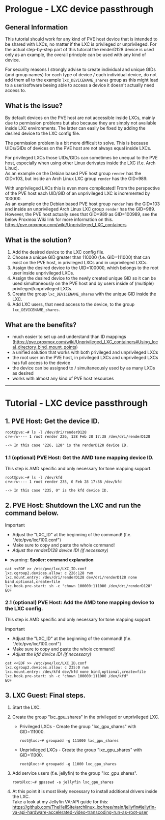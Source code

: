 # Prologue - LXC device passthrough

## General Information

This tutorial should work for any kind of PVE host device that is intended to be shared with LXCs, no matter if the LXC is privileged or unprivileged. For the actual step-by-step part of this tutorial the renderD128 device is used only as an example, the overall principle can be used with any kind of device.

For security reasons I strongly advise to create individual and unique GIDs (and group names) for each type of device / each individual device, do not add them all to the example `lxc_DEVICENAME_shares` group as this might lead to a user/software beeing able to access a device it doesn't actually need access to.

## What is the issue?

By default devices on the PVE host are not accessible inside LXCs, mainly due to permission problems but also because they are simply not available inside LXC environments. The latter can easily be fixed by adding the desired device to the LXC config file.

The permission problem is a bit more difficult to solve. This is because UIDs/GIDs of devices on the PVE host are not always equal inside LXCs.

For privileged LXCs those UIDs/GIDs can sometimes be unequal to the PVE host, especially when using other Linux derivates inside the LXC (f.e. Arch Linux).\
As an example on the Debian based PVE host group `render` has the GID=103, but inside an Arch Linux LXC group `render` has the GID=989.

With unprivileged LXCs this is even more complicated! From the perspective of the PVE host each UID/GID of an unprivileged LXC is incremented by 100000.\
As an example on the Debian based PVE host group `render` has the GID=103 and inside an unprivileged Arch Linux LXC group `render` has the GID=989. However, the PVE host actually sees that GID=989 as GID=100989, see the below Proxmox Wiki link for more information on this.\
https://pve.proxmox.com/wiki/Unprivileged_LXC_containers

## What is the solution?

1. Add the desired device to the LXC config file.
2. Choose a unique GID greater than 110000 (f.e. GID=111000) that can exist on the PVE host, in privileged LXCs and in unprivileged LXCs.
3. Assign the desired device to the UID=100000, which belongs to the root user inside unprivileged LXCs.
4. Assign the desired device to the newly created unique GID so it can be used simultaneously on the PVE host and by users inside of (multiple) privileged/unprivileged LXCs.
5. Create the group `lxc_DEVICENAME_shares` with the unique GID inside the LXC.
6. Add LXC users, that need access to the device, to the group `lxc_DEVICENAME_shares`.

## What are the benefits?

- much easier to set up and understand than ID mappings (https://pve.proxmox.com/wiki/Unprivileged_LXC_containers#Using_local_directory_bind_mount_points)
- a unified solution that works with both privileged and unprivileged LXCs
- the root user on the PVE host, in privileged LXCs and unprivileged LXCs has full access to the device
- the device can be assigned to / simultaneously used by as many LXCs as desired
- works with almost any kind of PVE host resources

---

# Tutorial - LXC device passthrough

## 1. PVE Host: Get the device ID.
       
```
root@pve:~# ls -l /dev/dri/renderD128
crw-rw---- 1 root render 226, 128 Feb 28 17:38 /dev/dri/renderD128
  
--> In this case "226, 128" is the renderD128 device ID.
```

### 1.1 (optional) PVE Host: Get the AMD tone mapping device ID.

This step is AMD specific and only necessary for tone mapping support.

```
root@pve:~# ls -l /dev/kfd
crw-rw---- 1 root render 235, 0 Feb 28 17:38 /dev/kfd

--> In this case "235, 0" is the kfd device ID.
```

## 2. PVE Host: Shutdown the LXC and run the command below.

> [!IMPORTANT]
> - Adjust the "LXC_ID" at the beginning of the command! (f.e. "/etc/pve/lxc/100.conf")
> - Make sure to copy and paste the whole command!
> - *Adjust the renderD128 device ID! (if necessary)*

<details>
  <summary>:warning: <b>Spoiler: command explanation</b></summary>
  
  ```
  1. Append the lines between EOF to the LXC config file.
          cat <<EOF >> /etc/pve/lxc/LXC_ID.conf
          ...
          EOF
  2. Grant the LXC access to the renderD128 device of the PVE host.
          lxc.cgroup2.devices.allow: c 226:128 rwm
  3. Mount the renderD128 device inside the LXC.
          lxc.mount.entry: /dev/dri/renderD128 dev/dri/renderD128 none bind,optional,create=file
  4. Change the UID/GID of the renderD128 device on the PVE host, right before actually starting the LXC, to the UID/GID matching root:lxc_gpu_shares inside the LXC.
          lxc.hook.pre-start: sh -c "chown 100000:111000 /dev/dri/renderD128"
  ```
</details>

```
cat <<EOF >> /etc/pve/lxc/LXC_ID.conf
lxc.cgroup2.devices.allow: c 226:128 rwm
lxc.mount.entry: /dev/dri/renderD128 dev/dri/renderD128 none bind,optional,create=file
lxc.hook.pre-start: sh -c "chown 100000:111000 /dev/dri/renderD128"
EOF
```

### 2.1 (optional) PVE Host: Add the AMD tone mapping device to the LXC config.

This step is AMD specific and only necessary for tone mapping support.

> [!IMPORTANT]
> - Adjust the "LXC_ID" at the beginning of the command! (f.e. "/etc/pve/lxc/100.conf")
> - Make sure to copy and paste the whole command!
> - *Adjust the kfd device ID! (if necessary)*

```
cat <<EOF >> /etc/pve/lxc/LXC_ID.conf
lxc.cgroup2.devices.allow: c 235:0 rwm
lxc.mount.entry: /dev/kfd dev/kfd none bind,optional,create=file
lxc.hook.pre-start: sh -c "chown 100000:111000 /dev/kfd"
EOF
```

## 3. LXC Guest: Final steps.

1. Start the LXC.

2. Create the group "lxc_gpu_shares" in the privileged or unprivileged LXC.
   
   - Privileged LXCs - Create the group "lxc_gpu_shares" with GID=111000.
      
      ```
      root@lxc:~# groupadd -g 111000 lxc_gpu_shares
      ```
   
   - Unprivileged LXCs - Create the group "lxc_gpu_shares" with GID=11000.
      
      ```
      root@lxc:~# groupadd -g 11000 lxc_gpu_shares
      ```

3. Add service users (f.e. jellyfin) to the group "lxc_gpu_shares".
   
   ```
   root@lxc:~# gpasswd -a jellyfin lxc_gpu_shares
   ```

4. At this point it is most likely necessary to install additional drivers inside the LXC.\
Take a look at my Jellyfin VA-API guide for this: https://github.com/TheHellSite/archlinux_lxc/tree/main/jellyfin#jellyfin-va-api-hardware-accelerated-video-transcoding-run-as-root-user
